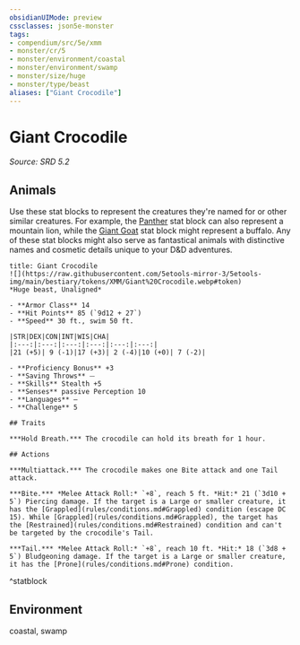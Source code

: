 ```yaml
---
obsidianUIMode: preview
cssclasses: json5e-monster
tags:
- compendium/src/5e/xmm
- monster/cr/5
- monster/environment/coastal
- monster/environment/swamp
- monster/size/huge
- monster/type/beast
aliases: ["Giant Crocodile"]
---
```

# Giant Crocodile
*Source: SRD 5.2*  

## Animals

Use these stat blocks to represent the creatures they're named for or other similar creatures. For example, the [Panther](panther-xmm.md) stat block can also represent a mountain lion, while the [Giant Goat](giant-goat-xmm.md) stat block might represent a buffalo. Any of these stat blocks might also serve as fantastical animals with distinctive names and cosmetic details unique to your D&D adventures.

```ad-statblock
title: Giant Crocodile
![](https://raw.githubusercontent.com/5etools-mirror-3/5etools-img/main/bestiary/tokens/XMM/Giant%20Crocodile.webp#token)
*Huge beast, Unaligned*

- **Armor Class** 14
- **Hit Points** 85 (`9d12 + 27`)
- **Speed** 30 ft., swim 50 ft.

|STR|DEX|CON|INT|WIS|CHA|
|:---:|:---:|:---:|:---:|:---:|:---:|
|21 (+5)| 9 (-1)|17 (+3)| 2 (-4)|10 (+0)| 7 (-2)|

- **Proficiency Bonus** +3
- **Saving Throws** ⏤
- **Skills** Stealth +5
- **Senses** passive Perception 10
- **Languages** —
- **Challenge** 5

## Traits

***Hold Breath.*** The crocodile can hold its breath for 1 hour.

## Actions

***Multiattack.*** The crocodile makes one Bite attack and one Tail attack.

***Bite.*** *Melee Attack Roll:* `+8`, reach 5 ft. *Hit:* 21 (`3d10 + 5`) Piercing damage. If the target is a Large or smaller creature, it has the [Grappled](rules/conditions.md#Grappled) condition (escape DC 15). While [Grappled](rules/conditions.md#Grappled), the target has the [Restrained](rules/conditions.md#Restrained) condition and can't be targeted by the crocodile's Tail.

***Tail.*** *Melee Attack Roll:* `+8`, reach 10 ft. *Hit:* 18 (`3d8 + 5`) Bludgeoning damage. If the target is a Large or smaller creature, it has the [Prone](rules/conditions.md#Prone) condition.
```
^statblock

## Environment

coastal, swamp
